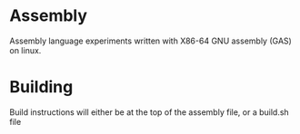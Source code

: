 # Assembly
Assembly language experiments written with X86-64 GNU assembly (GAS) on linux.

# Building
Build instructions will either be at the top of the assembly file, or a build.sh file